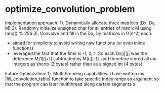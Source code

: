 # optimize_convolution_problem


Implementation approach:
1). Dynamically allocate three matrices (Dx, Dy, M)
2). Randomly initialize unsigned char for all entries of matrix M using rand() % 256 
3). Convolve and fill in the Dx, Dy matrices in O(n^2) each: 
  - aimed for simplicity to avoid writing new functions (or even inline functions)
  - leveraged the fact that the filter is -1, 0, 1. So each Dx[i][j] was the difference M[1][j+1] subtracted by M[i][j-1].
  and therefore stored all my integers as shorts (2 bytes) rather than as a signed int (4 bytes)
  
Future Optimization: 
1). Multithreading capabilities: I have written my |fill_convolution_table| function to take specific index range as argument so that the program can later multithread along certain segments o

